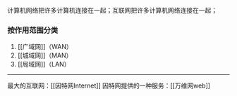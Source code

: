 计算机网络把许多计算机连接在一起；互联网把许多计算机网络连接在一起；
### 按作用范围分类
1. [[广域网]]（WAN）
2. [[城域网]]（MAN）
3. [[局域网]]（LAN）
***
最大的互联网：[[因特网Internet]]
因特网提供的一种服务：[[万维网web]]